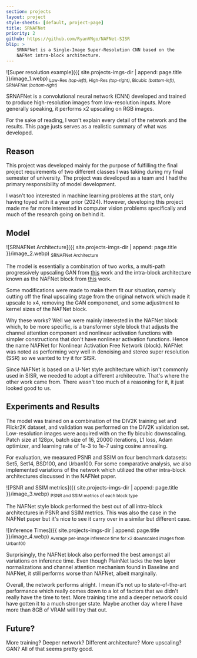 ```yaml
---
section: projects
layout: project
style-sheets: [default, project-page]
title: SRNAFNet
priority: 2
github: https://github.com/RyanVNgo/NAFNet-SISR
blip: >
    SRNAFNet is a Single-Image Super-Resolution CNN based on the 
    NAFNet intra-block architecture.
---
```


![Super resolution example]({{ site.projects-imgs-dir | append: page.title }}/image_1.webp)
<sub>
    Low-Res *(top-left)*, 
    High-Res *(top-right)*,
    Bicubic *(bottom-left)*,
    SRNAFNet *(bottom-right)*
</sub>

SRNAFNet is a convolutional neural network (CNN) developed and trained to produce high-resolution
images from low-resolution inputs. More generally speaking, it performs x2 upscaling on RGB images.

For the sake of reading, I won't explain every detail of the network and the results. This page
justs serves as a realistic summary of what was developed.

## Reason

This project was developed mainly for the purpose of fulfilling the final project requirements
of two different classes I was taking during my final semester of university. The project
was developed as a team and I had the primary responsibility of model development. 

I wasn't too interested in machine learning problems at the start, only having toyed with
it a year prior (2024). However, developing this project made me far more interested in 
computer vision problems specifically and much of the research going on behind it.

## Model

![SRNAFNet Architecture]({{ site.projects-imgs-dir | append: page.title }}/image_2.webp)
<sub>SRNAFNet Architecture</sub>

The model is essentially a combination of two works, a multi-path progressively upscaling
GAN from [this](https://www.nature.com/articles/s41598-022-13658-4) 
work and the intra-block architecture known as the NAFNet block from [this](https://arxiv.org/pdf/2204.04676) work.

Some modifications were made to make them fit our situation, namely cutting off the final
upscaling stage from the original network which made it upscale to x4, removing the GAN
componenet, and some adjustment to kernel sizes of the NAFNet block.

Why these works? Well we were mainly interested in the NAFNet block which, to be more specific,
is a transformer style block that adjusts the channel attention component and nonlinear activation
functions with simpler constructions that don't have nonlinear activation functions. Hence the
name NAFNet for Nonlinear Activation Free Network (block). NAFNet was noted as performing very 
well in denoising and stereo super resolution (SSR) so we wanted to try it for SISR.

Since NAFNet is based on a U-Net style architecture which isn't commonly used in SISR, we needed
to adopt a different architecutre. That's where the other work came from. There wasn't too much
of a reasoning for it, it just looked good to us.

## Experiments and Results

The model was trained on a combination of the DIV2K training set and Flickr2K dataset, and validation
was performed on the DIV2K validation set. Low-resolution images were acquired with on the fly
bicubic downscaling. Patch size at 128px, batch size of 16, 20000 iterations, L1 loss, Adam
optimizer, and learning rate of 1e-3 to 1e-7 using cosine annealing.

For evaluation, we measured PSNR and SSIM on four benchmark datasets: Set5, Set14, BSD100, 
and Urban100. For some comparative analysis, we also implemented variations of the network
which utilized the other intra-block architectures discussed in the NAFNet paper.

![PSNR and SSIM metrics]({{ site.projects-imgs-dir | append: page.title }}/image_3.webp)
<sub>PSNR and SSIM metrics of each block type</sub>

The NAFNet style block performed the best out of all intra-block architectures in PSNR and SSIM
metrics. This was also the case in the NAFNet paper but it's nice to see it carry over in a
similar but different case.

![Inference Times]({{ site.projects-imgs-dir | append: page.title }}/image_4.webp)
<sub>Average per-image inference time for x2 downscaled images from Urban100</sub>

Surprisingly, the NAFNet block also performed the best amongst all variations on inference time.
Even though PlainNet lacks the two layer normalizations and channel attention mechanism found in
Baseline and NAFNet, it still performs worse than NAFNet, albeit marginally.

Overall, the network performs alright. I mean it's not up to state-of-the-art performance
which really comes down to a lot of factors that we didn't really have the time to test.
More training time and a deeper network could have gotten it to a much stronger state. Maybe
another day where I have more than 8GB of VRAM will I try that out.

## Future?

More training? Deeper network? Different architecture? More upscaling? GAN? All of that
seems pretty good.



